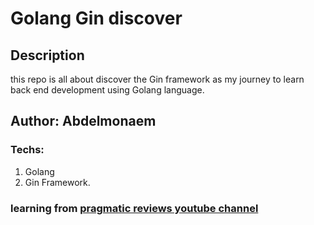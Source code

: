 # Golang Gin discover
## Description
this repo is all about discover the Gin framework as my journey to learn back end development using Golang language.
## Author: Abdelmonaem
### Techs:
1. Golang
2. Gin Framework.

### learning from [pragmatic reviews youtube channel](https://www.youtube.com/watch?v=Ypwv1mFZ5vU&list=PL3eAkoh7fypr8zrkiygiY1e9osoqjoV9w&index=2)


